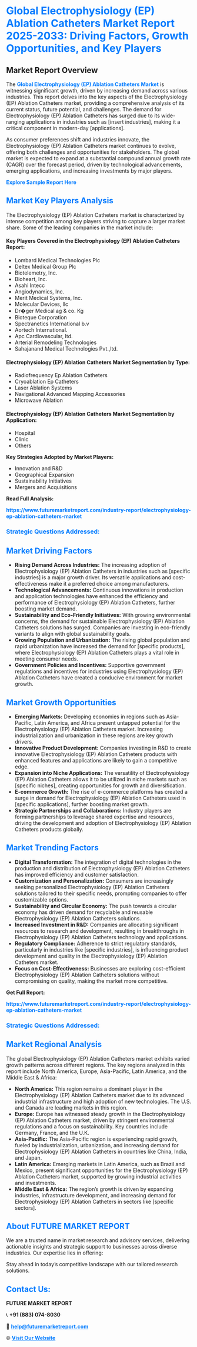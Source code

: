 <h1 style="color: #007BFF;">Global Electrophysiology (EP) Ablation Catheters Market Report 2025-2033: Driving Factors, Growth Opportunities, and Key Players</h1>

<section id="overview">
<h2>Market Report Overview</h2>
<p>The <a href="https://www.futuremarketreport.com/industry-report/electrophysiology-ep-ablation-catheters-market" style="color: #007BFF; text-decoration: none;"><strong>Global Electrophysiology (EP) Ablation Catheters Market</strong></a> is witnessing significant growth, driven by increasing demand across various industries. This report delves into the key aspects of the Electrophysiology (EP) Ablation Catheters market, providing a comprehensive analysis of its current status, future potential, and challenges. The demand for Electrophysiology (EP) Ablation Catheters has surged due to its wide-ranging applications in industries such as [insert industries], making it a critical component in modern-day [applications].</p>
<p>As consumer preferences shift and industries innovate, the Electrophysiology (EP) Ablation Catheters market continues to evolve, offering both challenges and opportunities for stakeholders. The global market is expected to expand at a substantial compound annual growth rate (CAGR) over the forecast period, driven by technological advancements, emerging applications, and increasing investments by major players.</p>
</section>

<section id="overview">
<p><a href="https://www.futuremarketreport.com/request-sample/reportId=54211" style="color: #007BFF; text-decoration: none;"><strong>Explore Sample Report Here</strong></a></p>
</section>

<section id="key-players">
<h2 style="color: #007BFF;">Market Key Players Analysis</h2>
<p>The Electrophysiology (EP) Ablation Catheters market is characterized by intense competition among key players striving to capture a larger market share. Some of the leading companies in the market include:</p>
<h4>Key Players Covered in the Electrophysiology (EP) Ablation Catheters Report:</h4>
<ul><li>Lombard Medical Technologies Plc</li><li>Deltex Medical Group Plc</li><li>Biotelemetry, Inc.</li><li>Bioheart, Inc.</li><li>Asahi Intecc</li><li>Angiodynamics, Inc.</li><li>Merit Medical Systems, Inc.</li><li>Molecular Devices, llc</li><li>Dr�ger Medical ag &amp; co. Kg</li><li>Bioteque Corporation</li><li>Spectranetics International b.v</li><li>Aortech International.</li><li>Apc Cardiovascular, ltd.</li><li>Arterial Remodeling Technologies</li><li>Sahajanand Medical Technologies Pvt.,ltd.</li></ul>
<h4>Electrophysiology (EP) Ablation Catheters Market Segmentation by Type:</h4>
<ul><li>Radiofrequency Ep Ablation Catheters</li><li>Cryoablation Ep Catheters</li><li>Laser Ablation Systems</li><li>Navigational Advanced Mapping Accessories</li><li>Microwave Ablation</li></ul>

<h4>Electrophysiology (EP) Ablation Catheters Market Segmentation by Application:</h4>
<ul><li>Hospital</li><li>Clinic</li><li>Others</li></ul>
<p><strong>Key Strategies Adopted by Market Players:</strong></p>
<ul>
<li>Innovation and R&D</li>
<li>Geographical Expansion</li>
<li>Sustainability Initiatives</li>
<li>Mergers and Acquisitions</li>
</ul>
</section>

<section>
<p><strong>Read Full Analysis: </strong></p><a href="https://www.futuremarketreport.com/industry-report/electrophysiology-ep-ablation-catheters-market" style="color: #007BFF; text-decoration: none;"><strong>https://www.futuremarketreport.com/industry-report/electrophysiology-ep-ablation-catheters-market</strong></a>
<h3 style="color: #007BFF;">Strategic Questions Addressed:</h3>
</section>

<section id="driving-factors">
<h2 style="color: #007BFF;">Market Driving Factors</h2>
<ul>
<li><strong>Rising Demand Across Industries:</strong> The increasing adoption of Electrophysiology (EP) Ablation Catheters in industries such as [specific industries] is a major growth driver. Its versatile applications and cost-effectiveness make it a preferred choice among manufacturers.</li>
<li><strong>Technological Advancements:</strong> Continuous innovations in production and application technologies have enhanced the efficiency and performance of Electrophysiology (EP) Ablation Catheters, further boosting market demand.</li>
<li><strong>Sustainability and Eco-Friendly Initiatives:</strong> With growing environmental concerns, the demand for sustainable Electrophysiology (EP) Ablation Catheters solutions has surged. Companies are investing in eco-friendly variants to align with global sustainability goals.</li>
<li><strong>Growing Population and Urbanization:</strong> The rising global population and rapid urbanization have increased the demand for [specific products], where Electrophysiology (EP) Ablation Catheters plays a vital role in meeting consumer needs.</li>
<li><strong>Government Policies and Incentives:</strong> Supportive government regulations and incentives for industries using Electrophysiology (EP) Ablation Catheters have created a conducive environment for market growth.</li>
</ul>
</section>

<section id="growth-opportunities">
<h2 style="color: #007BFF;">Market Growth Opportunities</h2>
<ul>
<li><strong>Emerging Markets:</strong> Developing economies in regions such as Asia-Pacific, Latin America, and Africa present untapped potential for the Electrophysiology (EP) Ablation Catheters market. Increasing industrialization and urbanization in these regions are key growth drivers.</li>
<li><strong>Innovative Product Development:</strong> Companies investing in R&D to create innovative Electrophysiology (EP) Ablation Catheters products with enhanced features and applications are likely to gain a competitive edge.</li>
<li><strong>Expansion into Niche Applications:</strong> The versatility of Electrophysiology (EP) Ablation Catheters allows it to be utilized in niche markets such as [specific niches], creating opportunities for growth and diversification.</li>
<li><strong>E-commerce Growth:</strong> The rise of e-commerce platforms has created a surge in demand for Electrophysiology (EP) Ablation Catheters used in [specific applications], further boosting market growth.</li>
<li><strong>Strategic Partnerships and Collaborations:</strong> Industry players are forming partnerships to leverage shared expertise and resources, driving the development and adoption of Electrophysiology (EP) Ablation Catheters products globally.</li>
</ul>
</section>

<section id="trending-factors">
<h2 style="color: #007BFF;">Market Trending Factors</h2>
<ul>
<li><strong>Digital Transformation:</strong> The integration of digital technologies in the production and distribution of Electrophysiology (EP) Ablation Catheters has improved efficiency and customer satisfaction.</li>
<li><strong>Customization and Personalization:</strong> Consumers are increasingly seeking personalized Electrophysiology (EP) Ablation Catheters solutions tailored to their specific needs, prompting companies to offer customizable options.</li>
<li><strong>Sustainability and Circular Economy:</strong> The push towards a circular economy has driven demand for recyclable and reusable Electrophysiology (EP) Ablation Catheters solutions.</li>
<li><strong>Increased Investment in R&D:</strong> Companies are allocating significant resources to research and development, resulting in breakthroughs in Electrophysiology (EP) Ablation Catheters technology and applications.</li>
<li><strong>Regulatory Compliance:</strong> Adherence to strict regulatory standards, particularly in industries like [specific industries], is influencing product development and quality in the Electrophysiology (EP) Ablation Catheters market.</li>
<li><strong>Focus on Cost-Effectiveness:</strong> Businesses are exploring cost-efficient Electrophysiology (EP) Ablation Catheters solutions without compromising on quality, making the market more competitive.</li>
</ul>
</section>

<section>
<p><strong>Get Full Report: </strong></p><a href="https://www.futuremarketreport.com/industry-report/electrophysiology-ep-ablation-catheters-market" style="color: #007BFF; text-decoration: none;"><strong>https://www.futuremarketreport.com/industry-report/electrophysiology-ep-ablation-catheters-market</strong></a>
<h3 style="color: #007BFF;">Strategic Questions Addressed:</h3>
</section>


<section id="regional-analysis">
<h2 style="color: #007BFF;">Market Regional Analysis</h2>
<p>The global Electrophysiology (EP) Ablation Catheters market exhibits varied growth patterns across different regions. The key regions analyzed in this report include North America, Europe, Asia-Pacific, Latin America, and the Middle East & Africa:</p>
<ul>
<li><strong>North America:</strong> This region remains a dominant player in the Electrophysiology (EP) Ablation Catheters market due to its advanced industrial infrastructure and high adoption of new technologies. The U.S. and Canada are leading markets in this region.</li>
<li><strong>Europe:</strong> Europe has witnessed steady growth in the Electrophysiology (EP) Ablation Catheters market, driven by stringent environmental regulations and a focus on sustainability. Key countries include Germany, France, and the U.K.</li>
<li><strong>Asia-Pacific:</strong> The Asia-Pacific region is experiencing rapid growth, fueled by industrialization, urbanization, and increasing demand for Electrophysiology (EP) Ablation Catheters in countries like China, India, and Japan.</li>
<li><strong>Latin America:</strong> Emerging markets in Latin America, such as Brazil and Mexico, present significant opportunities for the Electrophysiology (EP) Ablation Catheters market, supported by growing industrial activities and investments.</li>
<li><strong>Middle East & Africa:</strong> The region’s growth is driven by expanding industries, infrastructure development, and increasing demand for Electrophysiology (EP) Ablation Catheters in sectors like [specific sectors].</li>
</ul>
</section>

<footer>
<h2 style="color: #007BFF;">About FUTURE MARKET REPORT</h2>
<p>We are a trusted name in market research and advisory services, delivering actionable insights and strategic support to businesses across diverse industries. Our expertise lies in offering:</p>

<p>Stay ahead in today’s competitive landscape with our tailored research solutions.</p>

<h2 style="color: #007BFF;">Contact Us:</h2>
<p><strong>FUTURE MARKET REPORT</strong></p>
<p>📞 <strong>+91 (883) 074-8030</strong></p>
<p>📧 <strong><a href="mailto:help@futuremarketreport.com" style="color: #007BFF;">help@futuremarketreport.com</a></strong></p>
<p>🌐 <strong><a href="https://www.futuremarketreport.com/" style="color: #007BFF;">Visit Our Website</a></strong></p>
</footer>